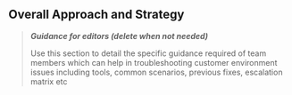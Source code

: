 ## Overall Approach and Strategy

>**_Guidance for editors (delete when not needed)_**
>
>Use this section to detail the specific guidance required of team members which can help in troubleshooting customer environment issues including tools, common scenarios, previous fixes, escalation matrix etc
>